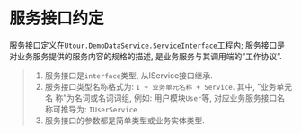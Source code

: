 # 服务接口约定
服务接口定义在```Utour.DemoDataService.ServiceInterface```工程内; 服务接口是对业务服务提供的服务内容的规格的描述, 是业务服务与其调用端的”工作协议”.
>1. 服务接口是```interface```类型, 从IService接口继承.
>2. 服务接口类型名称格式为: ```I + 业务单元名称 + Service```. 其中, ”业务单元名  称”为名词或名词词组, 例如: 用户模块```User```等, 对应业务服务接口名称可推导为: ```IUserService```
>3. 服务接口的参数都是简单类型或业务实体类型.

